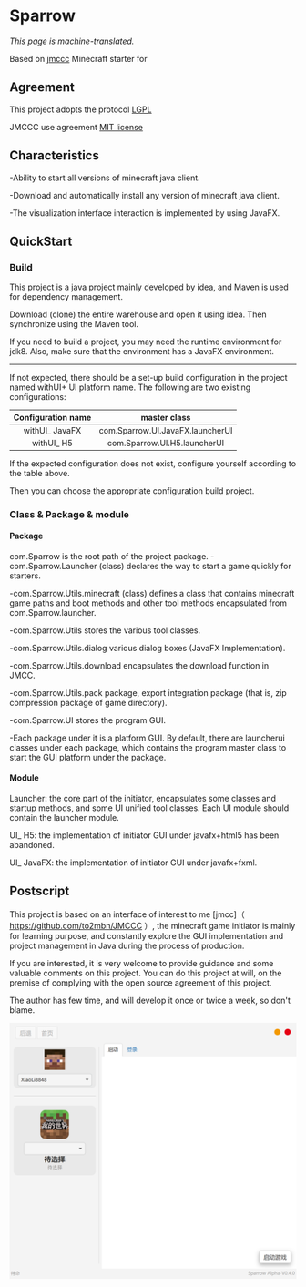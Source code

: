 # Sparrow

_This page is machine-translated._

Based on [jmccc](https://github.com/to2mbn/JMCCC) Minecraft starter for

## Agreement

This project adopts the protocol [LGPL](license.txt)

JMCCC use agreement [MIT license](https://to2mbn.github.io/jmccc/LICENSE.txt)

## Characteristics

-Ability to start all versions of minecraft java client.

-Download and automatically install any version of minecraft java client.

-The visualization interface interaction is implemented by using JavaFX.

## QuickStart

### Build

This project is a java project mainly developed by idea, and Maven is used for dependency management.

Download (clone) the entire warehouse and open it using idea. Then synchronize using the Maven tool.

If you need to build a project, you may need the runtime environment for jdk8. Also, make sure that the environment has
a JavaFX environment.

------
If not expected, there should be a set-up build configuration in the project named withUI+ UI platform name. The
following are two existing configurations:

|Configuration name | master class|
| :-----------: | :-------------------------:|
| withUI_ JavaFX | com.Sparrow.UI.JavaFX.launcherUI |
|   withUI_ H5   |  com.Sparrow.UI.H5.launcherUI |

If the expected configuration does not exist, configure yourself according to the table above.

Then you can choose the appropriate configuration build project.

### Class &amp; Package &amp; module

#### Package

com.Sparrow is the root path of the project package. -com.Sparrow.Launcher (class) declares the way to start a game
quickly for starters.

-com.Sparrow.Utils.minecraft (class) defines a class that contains minecraft game paths and boot methods and other tool
methods encapsulated from com.Sparrow.launcher.

-com.Sparrow.Utils stores the various tool classes.

-com.Sparrow.Utils.dialog various dialog boxes (JavaFX Implementation).

-com.Sparrow.Utils.download encapsulates the download function in JMCC.

-com.Sparrow.Utils.pack package, export integration package (that is, zip compression package of game directory).

-com.Sparrow.UI stores the program GUI.

-Each package under it is a platform GUI. By default, there are launcherui classes under each package, which contains
the program master class to start the GUI platform under the package.

#### Module

Launcher: the core part of the initiator, encapsulates some classes and startup methods, and some UI unified tool
classes. Each UI module should contain the launcher module.

UI_ H5: the implementation of initiator GUI under javafx+html5 has been abandoned.

UI_ JavaFX: the implementation of initiator GUI under javafx+fxml.

## Postscript

This project is based on an interface of interest to me [jmcc]（ https://github.com/to2mbn/JMCCC ）, the minecraft game
initiator is mainly for learning purpose, and constantly explore the GUI implementation and project management in Java
during the process of production.

If you are interested, it is very welcome to provide guidance and some valuable comments on this project. You can do
this project at will, on the premise of complying with the open source agreement of this project.

The author has few time, and will develop it once or twice a week, so don't blame.

![ScreenShot_JavaFX](docs/Screenshot_JavaFX.png)